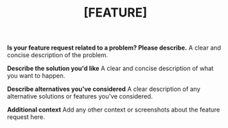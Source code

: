 ﻿---
name: Feature Request
about: Suggest an improvement or new feature for the cloud infrastructure
title: "[FEATURE] "
labels: enhancement
assignees: 

---

**Is your feature request related to a problem? Please describe.**
A clear and concise description of the problem.

**Describe the solution you'd like**
A clear and concise description of what you want to happen.

**Describe alternatives you've considered**
A clear description of any alternative solutions or features you've considered.

**Additional context**
Add any other context or screenshots about the feature request here.
